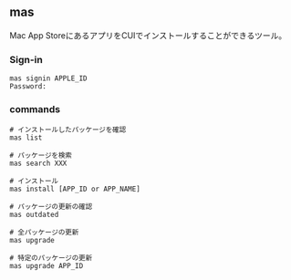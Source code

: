 ## mas
Mac App StoreにあるアプリをCUIでインストールすることができるツール。

### Sign-in
```
mas signin APPLE_ID
Password:
```

### commands
```
# インストールしたパッケージを確認
mas list

# パッケージを検索
mas search XXX

# インストール
mas install [APP_ID or APP_NAME]

# パッケージの更新の確認
mas outdated

# 全パッケージの更新
mas upgrade

# 特定のパッケージの更新
mas upgrade APP_ID
```
